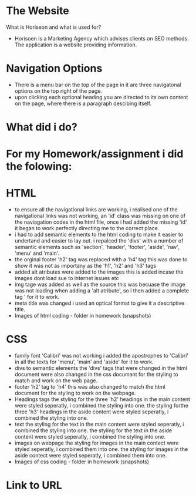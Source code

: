 # The Website

What is Horiseon and what is used for?
- Horisoen is a Marketing Agency which advises clients on SEO methods. The application is a website providing information.
 

# Navigation Options

- There is a menu bar on the top of the page in it are three navigatonal options on the top right of the page.  
- upon clicking each optional heading you are directed to its own content on the page, where there is a paragraph descibing itself.  

# What did i do?

# For my Homework/assignment i did the folowing:

# HTML
- to ensure all the navigational links are working, 
	i realised one of the navigational links was not working, an 'id' class was missing on one of the naviagation codes in the html file, 
	once i had added the missing 'id' it began to work perfectly directing me to the correct place.
- i had to add semantic elements to the html coding to make it easier to undertand and easier to lay out. 
	i repalced the 'divs' with a number of semantic elements such as 'section', 'header', 'footer', 'aside', 'nav', 'menu' and 'main'.
- the orginal footer 'h2' tag was replaced with a 'h4' tag
	this was done to show it was not as importany as the 'h1', 'h2' and 'h3' tags
- added alt atributes were added to the images
	this is added incase the images dont load sue to internet issues etc
- img tage was added as well as the source
	this was becuase the image was not loading when adding a 'alt atribute', so i then added a complete tag '<img class="hero" src="" alt=""/> for it to work.
- meta title was changed 
	i used an optical format to give it a descriptive title.
- Images of html coding - folder in homework (snapshots)
  
# CSS
- family font 'Calibri' was not working
	i added the apostrophes to 'Calibri' in all the texts for 'menu', 'main' and 'aside' for it to work.
- divs to semantic elements
	the 'divs' tags that were changed in the html document were also changed in the css documant for the styling to match and work on the web page.
- footer 'h2' tag to 'h4'
	this was also changed to match the html document for the styling to work on the webpage.
- Headings tags
	the styling for the three 'h2' headings in the main content were styled seperatly, i combined the styling into one.
	the styling forthe three 'h3' headings in the aside content were styled seperatly, i combined the styling into one.
- text 
	the styling for the text in the main content were styled seperatly, i combined the styling into one.
	the styling for the text in the aside content were styled seperatly, i combined the styling into one.
- images on webpage
	the styling for images in the main contect were styled seperatly, i combined them into one.
	the styling for images in the aside contect were styled seperatly, i combined them into one.
- Images of css coding - folder in homework (snapshots)
  
# Link to URL


